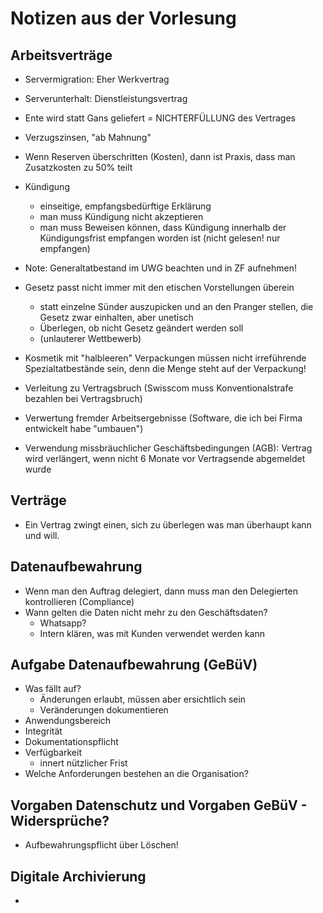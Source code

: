 # Notizen aus der Vorlesung



## Arbeitsverträge

* Servermigration: Eher Werkvertrag
* Serverunterhalt: Dienstleistungsvertrag



* Ente wird statt Gans geliefert = NICHTERFÜLLUNG des Vertrages

* Verzugszinsen, "ab Mahnung"

* Wenn Reserven überschritten (Kosten), dann  ist Praxis, dass man Zusatzkosten zu 50% teilt



* Kündigung
  * einseitige, empfangsbedürftige Erklärung
  * man muss Kündigung nicht akzeptieren
  * man muss Beweisen können, dass Kündigung innerhalb der Kündigungsfrist empfangen worden ist (nicht gelesen! nur empfangen)



* Note: Generaltatbestand im UWG beachten und in ZF aufnehmen!

* Gesetz passt nicht immer mit den etischen Vorstellungen überein
  * statt einzelne Sünder auszupicken und an den Pranger stellen, die Gesetz zwar einhalten, aber unetisch
  * Überlegen, ob nicht Gesetz geändert werden soll 
  * (unlauterer Wettbewerb)

* Kosmetik mit "halbleeren" Verpackungen müssen nicht irreführende Spezialtatbestände sein, denn die Menge steht auf der Verpackung!
* Verleitung zu Vertragsbruch (Swisscom muss Konventionalstrafe bezahlen bei Vertragsbruch)
* Verwertung fremder Arbeitsergebnisse (Software, die ich bei Firma entwickelt habe "umbauen")
* Verwendung missbräuchlicher Geschäftsbedingungen (AGB): Vertrag wird verlängert, wenn nicht 6 Monate vor Vertragsende abgemeldet wurde

## Verträge
- Ein Vertrag zwingt einen, sich zu überlegen was man überhaupt kann und will.

## Datenaufbewahrung
- Wenn man den Auftrag delegiert, dann muss man den Delegierten kontrollieren (Compliance)
- Wann gelten die Daten nicht mehr zu den Geschäftsdaten?
    - Whatsapp?
    - Intern klären, was mit Kunden verwendet werden kann

## Aufgabe Datenaufbewahrung (GeBüV)
- Was fällt auf?
    - Änderungen erlaubt, müssen aber ersichtlich sein
    - Veränderungen dokumentieren
- Anwendungsbereich
- Integrität
- Dokumentationspflicht
- Verfügbarkeit
    - innert nützlicher Frist
- Welche Anforderungen bestehen an die Organisation?

## Vorgaben Datenschutz und Vorgaben GeBüV - Widersprüche?
- Aufbewahrungspflicht über Löschen!

## Digitale Archivierung
- 
